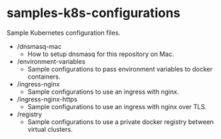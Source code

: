 # samples-k8s-configurations

Sample Kubernetes configuration files.

- /dnsmasq-mac
    - How to setup dnsmasq for this repository on Mac.
- /environment-variables
    - Sample configurations to pass environment variables to docker containers.
- /ingress-nginx
    - Sample configurations to use an ingress with nginx.
- /ingress-nginx-https
    - Sample configurations to use an ingress with nginx over TLS.
- /registry
    - Sample configurations to use a private docker registry between virtual clusters.
